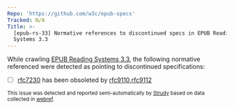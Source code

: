 ```yaml
---
Repo: 'https://github.com/w3c/epub-specs'
Tracked: N/A
Title: >-
  [epub-rs-33] Normative references to discontinued specs in EPUB Reading
  Systems 3.3
---
```


While crawling [EPUB Reading Systems 3.3](https://w3c.github.io/epub-specs/epub33/rs/), the following normative referenced were detected as pointing to discontinued specifications:
* [ ] [rfc7230](https://httpwg.org/specs/rfc7230.html) has been obsoleted by [rfc9110](https://httpwg.org/specs/rfc9110.html),[rfc9112](https://httpwg.org/specs/rfc9112.html)

<sub>This issue was detected and reported semi-automatically by [Strudy](https://github.com/w3c/strudy/) based on data collected in [webref](https://github.com/w3c/webref/).</sub>
